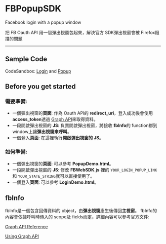 # FBPopupSDK
Facebook login with a popup window

把 FB Oauth API 用一個彈出視窗包起來，解決官方 SDK彈出視窗會被 Firefox阻擋的問題

----
## Sample Code
CodeSandbox:
[Login](https://codesandbox.io/s/fblogin-g7tfb) and
[Popup](https://codesandbox.io/s/fbpopup-vflz7)

## Before you get started

### 需要準備:

* 一個彈出視窗的**頁面**: 作為 Oauth API的 **redirect_uri**，登入成功後會使用 **access_token**透過 [Graph API](https://developers.facebook.com/docs/graph-api)來取得資料。
* 一段開啟彈出視窗的 **JS**: 負責開啟彈出視窗，將接收 **fbInfo**的 function綁到 window上讓**彈出視窗來呼叫**。
* 一個登入**頁面**: 在這裡執行**開啟彈出視窗的 JS**。

### 如何準備:

* 一個彈出視窗的**頁面**: 可以參考 **PopupDemo.html**。
* 一段開啟彈出視窗的 **JS**: 修改 **FBWebSDK.js** 裡的 `YOUR_LOGIN_POPUP_LINK`和 `YOUR_STATE_STRING`就可以直接使用了。
* 一個登入**頁面**: 可以參考 **LoginDemo.html**。

## fbInfo

fbInfo是一個包含回傳資料的 object，由**彈出視窗**產生後傳回**主視窗**。
fbInfo的內容會依據呼叫時傳入的 scope及 fields而定，詳細內容可以參考官方文件:

[Graph API Reference](https://developers.facebook.com/docs/graph-api/reference)

[Using Graph API](https://developers.facebook.com/docs/graph-api/using-graph-api)
